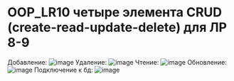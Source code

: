 # OOP_LR10 четыре элемента CRUD (create-read-update-delete) для ЛР 8-9

Добавление:
![image](https://github.com/aaaaabandeev/OOP_LR10/assets/125127673/9cf33eb3-8d94-4fa4-a0dd-37841dcee4b8)
Удаление:
![image](https://github.com/aaaaabandeev/OOP_LR10/assets/125127673/08f331eb-5f65-4b1c-8a29-a33d4117140a)
Чтение:
![image](https://github.com/aaaaabandeev/OOP_LR10/assets/125127673/e291a34f-0daf-4a4a-b4b9-fa929bb294f5)
Обновление:
![image](https://github.com/aaaaabandeev/OOP_LR10/assets/125127673/f02cd1dc-87e1-4dd1-9df7-6970b9987760)
Подключение к бд:
![image](https://github.com/aaaaabandeev/OOP_LR10/assets/125127673/7d5557d1-c58a-45b9-b208-cbbb2a4a7117)



